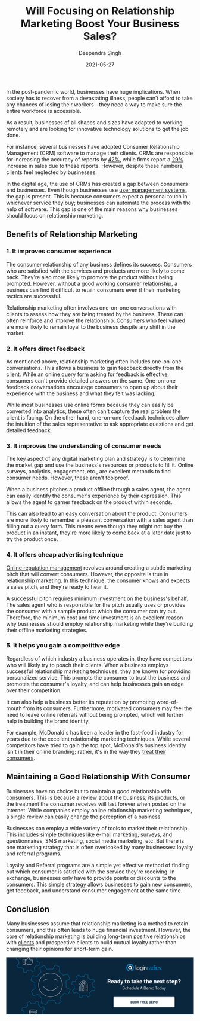 ﻿---
title: "Will Focusing on Relationship Marketing Boost Your Business Sales?"
date: "2021-05-27"
coverImage: "customer-relationship-for-business.jpg"
category: ["loginradius"]
featured: false 
author: "Deependra Singh"
description: "In today’s business world, maintaining a strong, healthy relationship with consumers is pivotal. The fact remains that the internet is a permanent record and consumers do not forget. No matter how hard online marketers work to tweak their brand and build relationships with consumers online, one bad review can completely ruin it."
metadescription: "Focusing on relationship marketing can help improve a consumer's perception of a business and build long-term loyalty. Read this article to understand how."
metatitle: "How will relationship marketing help your business growth"
---

In the post-pandemic world, businesses have huge implications. When society has to recover from a devastating illness, people can’t afford to take any chances of losing their workers—they need a way to make sure the entire workforce is accessible.

 As a result, businesses of all shapes and sizes have adapted to working remotely and are looking for innovative technology solutions to get the job done.

For instance, several businesses have adopted Consumer Relationship Management (CRM) software to manage their clients. CRMs are responsible for increasing the accuracy of reports by [42%,](https://review42.com/resources/crm-statistics/) while firms report a [29%](https://review42.com/resources/crm-statistics/) increase in sales due to these reports. However, despite these numbers, clients feel neglected by businesses.

  

In the digital age, the use of CRMs has created a gap between consumers and businesses. Even though businesses use [user management systems](https://www.loginradius.com/blog/identity/2021/03/What-is-User-Management/), the gap is present. This is because consumers expect a personal touch in whichever service they buy; businesses can automate the process with the help of software. This gap is one of the main reasons why businesses should focus on relationship marketing.

  

## Benefits of Relationship Marketing

### 1. It improves consumer experience

  

The consumer relationship of any business defines its success. Consumers who are satisfied with the services and products are more likely to come back. They're also more likely to promote the product without being prompted. However, without a [good working consumer relationship](https://www.loginradius.com/blog/fuel/2021/02/customer-relationship-business/), a business can find it difficult to retain consumers even if their marketing tactics are successful.

  

Relationship marketing often involves one-on-one conversations with clients to assess how they are being treated by the business. These can often reinforce and improve the relationship. Consumers who feel valued are more likely to remain loyal to the business despite any shift in the market.

### 2. It offers direct feedback

  

As mentioned above, relationship marketing often includes one-on-one conversations. This allows a business to gain feedback directly from the client. While an online query form asking for feedback is effective, consumers can't provide detailed answers on the same. One-on-one feedback conversations encourage consumers to open up about their experience with the business and what they felt was lacking.

  

While most businesses use online forms because they can easily be converted into analytics, these often can't capture the real problem the client is facing. On the other hand, one-on-one feedback techniques allow the intuition of the sales representative to ask appropriate questions and get detailed feedback.

### 3. It improves the understanding of consumer needs

  

The key aspect of any digital marketing plan and strategy is to determine the market gap and use the business's resources or products to fill it. Online surveys, analytics, engagement, etc., are excellent methods to find consumer needs. However, these aren't foolproof.

  

When a business pitches a product offline through a sales agent, the agent can easily identify the consumer's experience by their expression. This allows the agent to garner feedback on the product within seconds.

  

This can also lead to an easy conversation about the product. Consumers are more likely to remember a pleasant conversation with a sales agent than filling out a query form. This means even though they might not buy the product in an instant, they're more likely to come back at a later date just to try the product once.

### 4. It offers cheap advertising technique

  

[Online reputation management](https://www.loginradius.com/blog/fuel/2021/04/a-brief-guide-to-online-reputation-management/) revolves around creating a subtle marketing pitch that will convert consumers. However, the opposite is true in relationship marketing. In this technique, the consumer knows and expects a sales pitch, and they're ready to hear it.

  

A successful pitch requires minimum investment on the business's behalf. The sales agent who is responsible for the pitch usually uses or provides the consumer with a sample product which the consumer can try out. Therefore, the minimum cost and time investment is an excellent reason why businesses should employ relationship marketing while they're building their offline marketing strategies.

### 5. It helps you gain a competitive edge

  

Regardless of which industry a business operates in, they have competitors who will likely try to poach their clients. When a business employs successful relationship marketing  techniques, they are known for providing personalized service. This prompts the consumer to trust the business and promotes the consumer's loyalty, and can help businesses gain an edge over their competition.

  

It can also help a business better its reputation by promoting word-of-mouth from its consumers. Furthermore, motivated consumers may feel the need to leave online referrals without being prompted, which will further help in building the brand identity.

  

For example, McDonald's has been a leader in the fast-food industry for years due to the excellent relationship marketing techniques. While several competitors have tried to gain the top spot, McDonald's business identity isn't in their online branding; rather, it's in the way they [treat their consumers](https://postfunnel.com/mcdonalds-marketing-strategy-staying-transparent-while-under-fire/).

  

## Maintaining a Good Relationship With Consumer

  

Businesses have no choice but to maintain a good relationship with consumers. This is because a review about the business, its products, or the treatment the consumer receives will last forever when posted on the internet. While companies employ online  relationship marketing  techniques, a single review can easily change the perception of a business.

  

Businesses can employ a wide variety of tools to market their relationship. This includes simple techniques like e-mail marketing, surveys, and questionnaires, SMS marketing, social media marketing, etc. But there is one marketing strategy that is often overlooked by many businesses: loyalty and referral programs.

 Loyalty and Referral programs are a simple yet effective method of finding out which consumer is satisfied with the service they're receiving. In exchange, businesses only have to provide points or discounts to the consumers. This simple strategy allows businesses to gain new consumers, get feedback, and understand consumer engagement at the same time.

  

## Conclusion

Many businesses assume that relationship marketing is a method to retain consumers, and this often leads to huge financial investment. However, the core of relationship marketing is building long-term positive relationships with [clients](https://www.loginradius.com/customers/) and prospective clients to build mutual loyalty rather than changing their opinions for short-term gain.

[![book-a-demo-Consultation](../../assets/book-a-demo-loginradius.png)](https://www.loginradius.com/contact-us?utm_source=blog&utm_medium=web&utm_campaign=boost-your-business-sales-with-marketing-business)